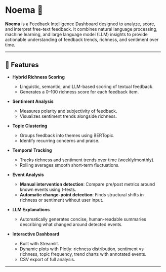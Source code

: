 # Noema 🧠

**Noema** is a Feedback Intelligence Dashboard designed to analyze, score, and interpret free-text feedback. It combines natural language processing, machine learning, and large language model (LLM) insights to provide actionable understanding of feedback trends, richness, and sentiment over time.

---

## 🔹 Features

- **Hybrid Richness Scoring**
  - Linguistic, semantic, and LLM-based scoring of textual feedback.
  - Generates a 0–100 richness score for each feedback item.

- **Sentiment Analysis**
  - Measures polarity and subjectivity of feedback.
  - Visualizes sentiment trends alongside richness.

- **Topic Clustering**
  - Groups feedback into themes using BERTopic.
  - Identify recurring concerns and praise.

- **Temporal Tracking**
  - Tracks richness and sentiment trends over time (weekly/monthly).
  - Rolling averages smooth short-term fluctuations.

- **Event Analysis**
  - **Manual intervention detection**: Compare pre/post metrics around known events using t-tests.
  - **Automatic change-point detection**: Finds structural shifts in richness or sentiment without user input.

- **LLM Explanations**
  - Automatically generates concise, human-readable summaries describing what changed around detected events.

- **Interactive Dashboard**
  - Built with Streamlit.
  - Dynamic plots with Plotly: richness distribution, sentiment vs richness, topic frequency, trend charts with annotated events.
  - CSV export of full analysis.

---
